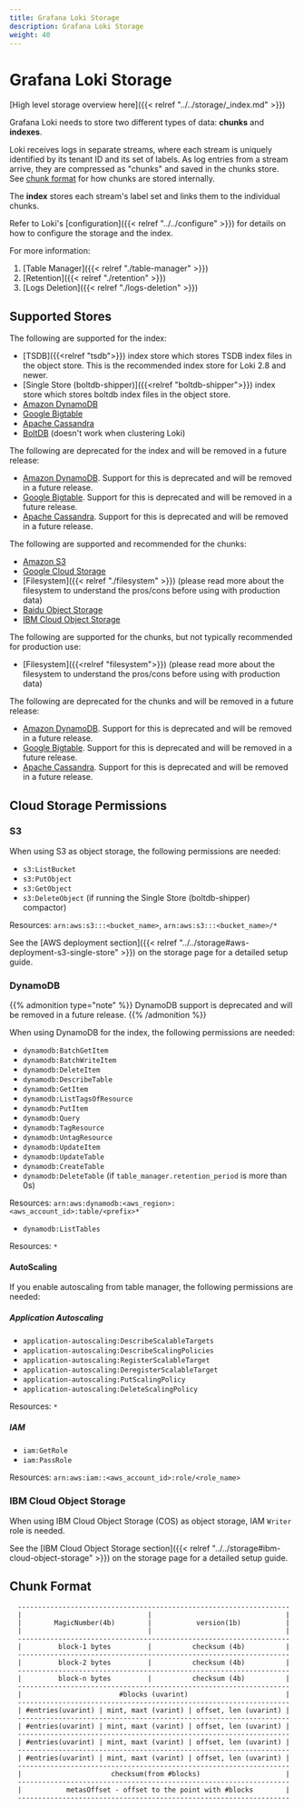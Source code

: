 ```yaml
---
title: Grafana Loki Storage
description: Grafana Loki Storage
weight: 40
---
```

# Grafana Loki Storage

[High level storage overview here]({{< relref "../../storage/_index.md" >}})

Grafana Loki needs to store two different types of data: **chunks** and **indexes**.

Loki receives logs in separate streams, where each stream is uniquely identified
by its tenant ID and its set of labels. As log entries from a stream arrive,
they are compressed as "chunks" and saved in the chunks store. See [chunk
format](#chunk-format) for how chunks are stored internally.

The **index** stores each stream's label set and links them to the individual
chunks.

Refer to Loki's [configuration]({{< relref "../../configure" >}}) for details on
how to configure the storage and the index.

For more information:

1. [Table Manager]({{< relref "./table-manager" >}})
1. [Retention]({{< relref "./retention" >}})
1. [Logs Deletion]({{< relref "./logs-deletion" >}})

## Supported Stores

The following are supported for the index:

- [TSDB]({{<relref "tsdb">}}) index store which stores TSDB index files in the object store. This is the recommended index store for Loki 2.8 and newer.
- [Single Store (boltdb-shipper)]({{<relref "boltdb-shipper">}}) index store which stores boltdb index files in the object store. 
- [Amazon DynamoDB](https://aws.amazon.com/dynamodb)
- [Google Bigtable](https://cloud.google.com/bigtable)
- [Apache Cassandra](https://cassandra.apache.org)
- [BoltDB](https://github.com/boltdb/bolt) (doesn't work when clustering Loki)

The following are deprecated for the index and will be removed in a future release:

- [Amazon DynamoDB](https://aws.amazon.com/dynamodb). Support for this is deprecated and will be removed in a future release.
- [Google Bigtable](https://cloud.google.com/bigtable). Support for this is deprecated and will be removed in a future release.
- [Apache Cassandra](https://cassandra.apache.org). Support for this is deprecated and will be removed in a future release.

The following are supported and recommended for the chunks:

- [Amazon S3](https://aws.amazon.com/s3)
- [Google Cloud Storage](https://cloud.google.com/storage/)
- [Filesystem]({{< relref "./filesystem" >}}) (please read more about the filesystem to understand the pros/cons before using with production data)
- [Baidu Object Storage](https://cloud.baidu.com/product/bos.html)
- [IBM Cloud Object Storage](https://www.ibm.com/cloud/object-storage)

The following are supported for the chunks, but not typically recommended for production use:

- [Filesystem]({{<relref "filesystem">}}) (please read more about the filesystem to understand the pros/cons before using with production data)

The following are deprecated for the chunks and will be removed in a future release:

- [Amazon DynamoDB](https://aws.amazon.com/dynamodb). Support for this is deprecated and will be removed in a future release.
- [Google Bigtable](https://cloud.google.com/bigtable). Support for this is deprecated and will be removed in a future release.
- [Apache Cassandra](https://cassandra.apache.org). Support for this is deprecated and will be removed in a future release.


## Cloud Storage Permissions

### S3

When using S3 as object storage, the following permissions are needed:

- `s3:ListBucket`
- `s3:PutObject`
- `s3:GetObject`
- `s3:DeleteObject` (if running the Single Store (boltdb-shipper) compactor)

Resources: `arn:aws:s3:::<bucket_name>`, `arn:aws:s3:::<bucket_name>/*`

See the [AWS deployment section]({{< relref "../../storage#aws-deployment-s3-single-store" >}}) on the storage page for a detailed setup guide.

### DynamoDB

{{% admonition type="note" %}}
DynamoDB support is deprecated and will be removed in a future release.
{{% /admonition %}}

When using DynamoDB for the index, the following permissions are needed:

- `dynamodb:BatchGetItem`
- `dynamodb:BatchWriteItem`
- `dynamodb:DeleteItem`
- `dynamodb:DescribeTable`
- `dynamodb:GetItem`
- `dynamodb:ListTagsOfResource`
- `dynamodb:PutItem`
- `dynamodb:Query`
- `dynamodb:TagResource`
- `dynamodb:UntagResource`
- `dynamodb:UpdateItem`
- `dynamodb:UpdateTable`
- `dynamodb:CreateTable`
- `dynamodb:DeleteTable` (if `table_manager.retention_period` is more than 0s)

Resources: `arn:aws:dynamodb:<aws_region>:<aws_account_id>:table/<prefix>*`

- `dynamodb:ListTables`

Resources: `*`

#### AutoScaling

If you enable autoscaling from table manager, the following permissions are needed:

##### Application Autoscaling

- `application-autoscaling:DescribeScalableTargets`
- `application-autoscaling:DescribeScalingPolicies`
- `application-autoscaling:RegisterScalableTarget`
- `application-autoscaling:DeregisterScalableTarget`
- `application-autoscaling:PutScalingPolicy`
- `application-autoscaling:DeleteScalingPolicy`

Resources: `*`

##### IAM

- `iam:GetRole`
- `iam:PassRole`

Resources: `arn:aws:iam::<aws_account_id>:role/<role_name>`


### IBM Cloud Object Storage

When using IBM Cloud Object Storage (COS) as object storage, IAM `Writer` role is needed.

See the [IBM Cloud Object Storage section]({{< relref "../../storage#ibm-cloud-object-storage" >}}) on the storage page for a detailed setup guide.

## Chunk Format

```
  -------------------------------------------------------------------
  |                               |                                 |
  |        MagicNumber(4b)        |           version(1b)           |
  |                               |                                 |
  -------------------------------------------------------------------
  |         block-1 bytes         |          checksum (4b)          |
  -------------------------------------------------------------------
  |         block-2 bytes         |          checksum (4b)          |
  -------------------------------------------------------------------
  |         block-n bytes         |          checksum (4b)          |
  -------------------------------------------------------------------
  |                        #blocks (uvarint)                        |
  -------------------------------------------------------------------
  | #entries(uvarint) | mint, maxt (varint) | offset, len (uvarint) |
  -------------------------------------------------------------------
  | #entries(uvarint) | mint, maxt (varint) | offset, len (uvarint) |
  -------------------------------------------------------------------
  | #entries(uvarint) | mint, maxt (varint) | offset, len (uvarint) |
  -------------------------------------------------------------------
  | #entries(uvarint) | mint, maxt (varint) | offset, len (uvarint) |
  -------------------------------------------------------------------
  |                      checksum(from #blocks)                     |
  -------------------------------------------------------------------
  |           metasOffset - offset to the point with #blocks        |
  -------------------------------------------------------------------
```

